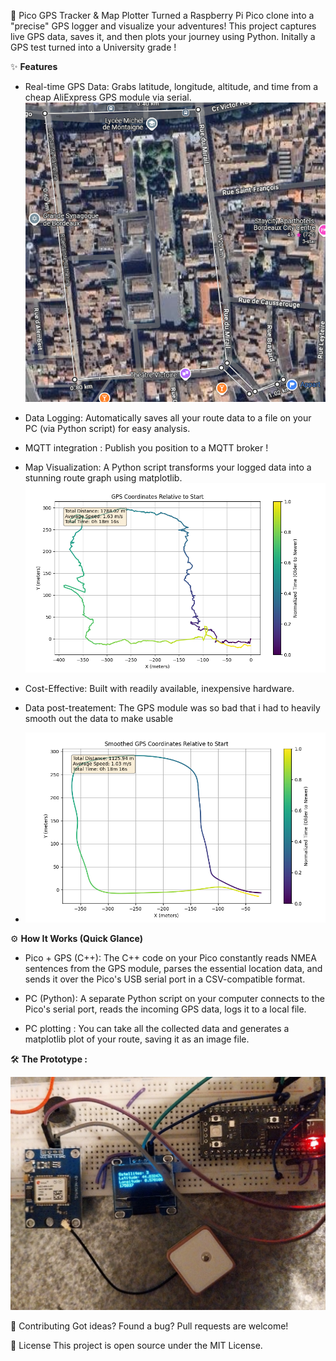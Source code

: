 🚀 Pico GPS Tracker & Map Plotter
Turned a Raspberry Pi Pico clone into a "precise" GPS logger and visualize your adventures! This project captures live GPS data, saves it, and then plots your journey  using Python. Initally a GPS test turned into a University grade !

✨ **Features**
- Real-time GPS Data: Grabs latitude, longitude, altitude, and time from a cheap AliExpress GPS module via serial.
![alt text](plots/pacours_2_distance_maps.png)

- Data Logging: Automatically saves all your route data to a file on your PC (via Python script) for easy analysis.

- MQTT integration : Publish you position to a MQTT broker ! 

- Map Visualization: A Python script transforms your logged data into a stunning route graph using matplotlib.![alt text](plots/parcours_2_temps.png)

- Cost-Effective: Built with readily available, inexpensive hardware.

- Data post-treatement: The GPS module was so bad that i had to heavily smooth out the data to make usable
- ![alt text](plots/smoothed.png)

⚙️ **How It Works (Quick Glance)**
- Pico + GPS (C++): The C++ code on your Pico constantly reads NMEA sentences from the GPS module, parses the essential location data, and sends it over the Pico's USB serial port in a CSV-compatible format.

- PC (Python): A separate Python script on your computer connects to the Pico's serial port, reads the incoming GPS data, logs it to a local file.

- PC plotting : You can take all the collected data and generates a matplotlib plot of your route, saving it as an image file.

🛠️ **The Prototype :**

![alt text](prototype.png)



🤝 Contributing
Got ideas? Found a bug? Pull requests are welcome!

📄 License
This project is open source under the MIT License.